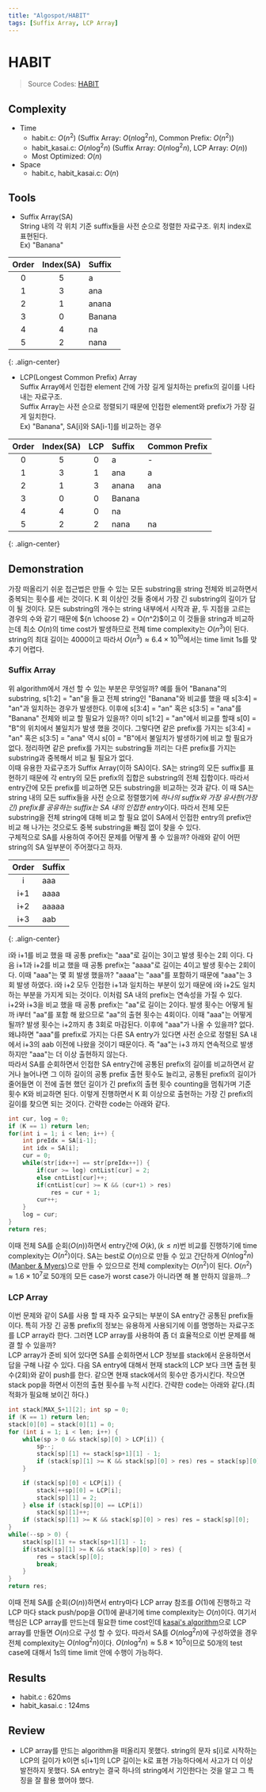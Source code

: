 ```yaml
---
title: "Algospot/HABIT"
tags: [Suffix Array, LCP Array]
---
```

# HABIT 

> Source Codes: [HABIT](https://github.com/Bellsnow/ProblemSolving/tree/master/00_AlgoSpot/HABIT)  

## Complexity
* Time
	* habit.c: $O(n^2)$ (Suffix Array: $O(n\log^2n)$, Common Prefix: $O(n^2)$)
	* habit_kasai.c: $O(n\log^2n)$ (Suffix Array: $O(n\log^2n)$, LCP Array: $O(n)$)
	* Most Optimized: $O(n)$
* Space
	* habit.c, habit_kasai.c: $O(n)$

## Tools
* Suffix Array(SA)  
String 내의 각 위치 기준 suffix들을 사전 순으로 정렬한 자료구조. 위치 index로 표현된다.  
Ex) "Banana"  

| Order | Index(SA) | Suffix |
| :-----: | :-----: | :------ |
| 0 | 5 | a |
| 1 | 3 | ana |
| 2 | 1 | anana |
| 3 | 0 | Banana |
| 4 | 4 | na |
| 5 | 2 | nana |
{: .align-center}
  
* LCP(Longest Common Prefix) Array  
Suffix Array에서 인접한 element 간에 가장 길게 일치하는 prefix의 길이를 나타내는 자료구조.  
Suffix Array는 사전 순으로 정렬되기 때문에 인접한 element와 prefix가 가장 길게 일치한다.  
Ex) "Banana", SA[i]와 SA[i-1]를 비교하는 경우

| Order | Index(SA) | LCP | Suffix | Common Prefix |
| :-----: | :-----: | :------: | :--- | :--- | 
| 0 | 5 | 0 | a | - |
| 1 | 3 | 1 |  ana | a | 
| 2 | 1 | 3 | anana | ana |
| 3 | 0 | 0 | Banana | |
| 4 | 4 | 0 | na | |
| 5 | 2 | 2 | nana | na |
{: .align-center}

## Demonstration
가장 떠올리기 쉬운 접근법은 만들 수 있는 모든 substring을 string 전체와 비교하면서 중복되는 횟수를 세는 것이다. K 회 이상인 것들 중에서 가장 긴 substring의 길이가 답이 될 것이다. 모든 substring의 개수는 string 내부에서 시작과 끝, 두 지점을 고르는 경우의 수와 같기 때문에 ${n \choose 2} = O(n^2)$이고 이 것들을 string과 비교하는데 최소 $O(n)$의 time cost가 발생하므로 전체 time complexity는 $O(n^3)$이 된다. string의 최대 길이는 4000이고 따라서 $O(n^3) \approx 6.4 \times 10^10$에서는 time limit 1s를 맞추기 어렵다.  

### Suffix Array
위 algorithm에서 개선 할 수 있는 부분은 무엇일까? 예를 들어 "Banana"의 substring, s[1:2] = "an"을 들고 전체 string인 "Banana"와 비교를 했을 때 s[3:4] = "an"과 일치하는 경우가 발생한다. 이후에 s[3:4] = "an" 혹은 s[3:5] = "ana"를 "Banana" 전체와 비교 할 필요가 있을까? 이미 s[1:2] = "an"에서 비교를 할때 s[0] = "B"의 위치에서 불일치가 발생 했을 것이다. 그렇다면 같은 prefix를 가지는 s[3:4] = "an" 혹은 s[3:5] = "ana" 역시 s[0] = "B"에서 불일치가 발생하기에 비교 할 필요가 없다. 정리하면 같은 prefix를 가지는 substring들 끼리는 다른 prefix를 가지는 substring과 중복해서 비교 될 필요가 없다.  
이때 유용한 자료구조가 Suffix Array(이하 SA)이다. SA는 string의 모든 suffix를 표현하기 때문에 각 entry의 모든 prefix의 집합은 substring의 전체 집합이다. 따라서 entry간에 모든 prefix를 비교하면 모든 substring을 비교하는 것과 같다. 이 때 SA는 string 내의 모든 suffix들을 사전 순으로 정렬했기에 *하나의 suffix와 가장 유사한(가장 긴) prefix를 공유하는 suffix는 SA 내의 인접한 entry*이다. 따라서 전체 모든 substring을 전체 string에 대해 비교 할 필요 없이 SA에서 인접한 entry의 prefix만 비교 해 나가는 것으로도 중복 substring을 빠짐 없이 찾을 수 있다.  
구체적으로 SA를 사용하여 주어진 문제를 어떻게 풀 수 있을까? 아래와 같이 어떤 string의 SA 일부분이 주어졌다고 하자.  

| Order  | Suffix |
| :-----: | :------ |
| i  | aaa |
| i+1 | aaaa |
| i+2 | aaaaa |
| i+3 | aab |
{: .align-center}

i와 i+1를 비교 했을 때 공통 prefix는 "aaa"로 길이는 3이고 발생 횟수는 2회 이다. 다음 i+1과 i+2를 비교 했을 때 공통 prefix는 "aaaa"로 길이는 4이고 발생 횟수는 2회이다. 이때 "aaa"는 몇 회 발생 했을까? "aaaa"는 "aaa"를 포함하기 때문에 "aaa"는 3회 발생 하였다. i와 i+2 모두 인접한 i+1과 일치하는 부분이 있기 때문에 i와 i+2도 일치하는 부분을 가지게 되는 것이다. 이처럼 SA 내의 prefix는 연속성을 가질 수 있다.  
i+2와 i+3을 비교 했을 때 공통 prefix는 "aa"로 길이는 2이다. 발생 횟수는 어떻게 될까 i부터 "aa"를 포함 해 왔으므로 "aa"의 출현 횟수는 4회이다. 이때 "aaa"는 어떻게 될까? 발생 횟수는 i+2까지 총 3회로 마감된다. 이후에 "aaa"가 나올 수 있을까? 없다. 왜냐하면 "aaa"를 prefix로 가지는 다른 SA entry가 있다면 사전 순으로 정렬된 SA 내에서 i+3의 aab 이전에 나왔을 것이기 때문이다. 즉 "aa"는 i+3 까지 연속적으로 발생하지만 "aaa"는 더 이상 출현하지 않는다.  
따라서 SA를 순회하면서 인접한 SA entry간에 공통된 prefix의 길이를 비교하면서 같거나 늘어나면 그 이하 길이의 공통 prefix 출현 횟수도 늘리고, 공통된 prefix의 길이가 줄어들면 이 전에 출현 했던 길이가 긴 prefix의 출현 횟수 counting을 멈춰가며 기준 횟수 K와 비교하면 된다. 이렇게 진행하면서 K 회 이상으로 출현하는 가장 긴 prefix의 길이를 찾으면 되는 것이다. 간략한 code는 아래와 같다.
```c
int cur, log = 0;
if (K == 1) return len;
for(int i = 1; i < len; i++) {
    int preIdx = SA[i-1];
    int idx = SA[i];
    cur = 0;
    while(str[idx++] == str[preIdx++]) {
        if(cur >= log) cntList[cur] = 2;
        else cntList[cur]++;
        if(cntList[cur] >= K && (cur+1) > res)
            res = cur + 1;
        cur++;
	}
    log = cur;
}
return res;
```
이때 전체 SA를 순회($O(n)$)하면서 entry간에 $O(k), (k \le n)$번 비교를 진행하기에 time complexity는 $O(n^2)$이다. SA는 best로 $O(n)$으로 만들 수 있고 간단하게 $O(n\log^2n)$([Manber & Myers](https://www.geeksforgeeks.org/suffix-array-set-2-a-nlognlogn-algorithm/))으로 만들 수 있으므로 전체 complexity는 $O(n^2)$이 된다. $O(n^2) \approx 1.6 \times 10^7$로 50개의 모든 case가 worst case가 아니라면 해 볼 만하지 않을까...? 

### LCP Array
이번 문제와 같이 SA를 사용 할 때 자주 요구되는 부분이 SA entry간 공통된 prefix들이다. 특히 가장 긴 공통 prefix의 정보는 유용하게 사용되기에 이를 명명하는 자료구조를 LCP array라 한다. 그러면 LCP array를 사용하여 좀 더 효율적으로 이번 문제를 해결 할 수 있을까?  
LCP array가 준비 되어 있다면 SA를 순회하면서 LCP 정보를 stack에서 운용하면서 답을 구해 나갈 수 있다. 다음 SA entry에 대해서 현재 stack의 LCP 보다 크면 출현 횟수(2회)와 같이 push를 한다. 같으면 현재 stack에서의 횟수만 증가시킨다. 작으면 stack pop을 하면서 이전의 출현 횟수를 누적 시킨다. 간략한 code는 아래와 같다.(최적화가 필요해 보이긴 하다.)
```c
int stack[MAX_S+1][2]; int sp = 0;
if (K == 1) return len;
stack[0][0] = stack[0][1] = 0;
for (int i = 1; i < len; i++) {
	while(sp > 0 && stack[sp][0] > LCP[i]) {
		sp--;
		stack[sp][1] += stack[sp+1][1] - 1;
       	if (stack[sp][1] >= K && stack[sp][0] > res) res = stack[sp][0];
	}

   	if (stack[sp][0] < LCP[i]) {
        stack[++sp][0] = LCP[i];
        stack[sp][1] = 2;
    } else if (stack[sp][0] == LCP[i])
      	stack[sp][1]++;
	if (stack[sp][1] >= K && stack[sp][0] > res) res = stack[sp][0];
}
while(--sp > 0) {
	stack[sp][1] += stack[sp+1][1] - 1;
	if(stack[sp][1] >= K && stack[sp][0] > res) {
		res = stack[sp][0];
		break;
	}
}
return res;
```
이때 전체 SA를 순회($O(n)$)하면서 entry마다 LCP array 참조를 $O(1)$에 진행하고 각 LCP 마다 stack push/pop을 $O(1)$에 끝내기에 time complexity는 $O(n)$이다. 여기서 핵심은 LCP array를 만드는데 필요한 time cost인데 [kasai's algorithm](https://www.geeksforgeeks.org/%C2%AD%C2%ADkasais-algorithm-for-construction-of-lcp-array-from-suffix-array/)으로 LCP array를 만들면 $O(n)$으로 구성 할 수 있다. 따라서 SA를 $O(n\log^2n)$에 구성하였을 경우 전체 complexity는 $O(n\log^2n)$이다. $O(n\log^2n) \approx 5.8 \times 10^5$이므로 50개의 test case에 대해서 1s의 time limit 안에 수행이 가능하다. 

## Results
* habit.c : 620ms
* habit_kasai.c : 124ms 

## Review
* LCP array를 만드는 algorithm을 떠올리지 못했다. string의 문자 s[i]로 시작하는 LCP의 길이가 k이면 s[i+1]의 LCP 길이는 k로 표현 가능하다에서 사고가 더 이상 발전하지 못했다. SA entry는 결국 하나의 string에서 기인한다는 것을 알고 그 특징을 잘 활용 했어야 했다.